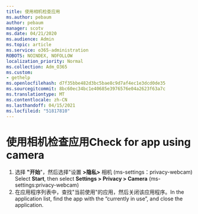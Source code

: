 ```yaml
---
title: 使用相机检查应用
ms.author: pebaum
author: pebaum
manager: scotv
ms.date: 04/21/2020
ms.audience: Admin
ms.topic: article
ms.service: o365-administration
ROBOTS: NOINDEX, NOFOLLOW
localization_priority: Normal
ms.collection: Adm_O365
ms.custom:
- gethelp
ms.openlocfilehash: d7f35bbe482d3bc5bae8c9d7af4ec1e3dcd0de35
ms.sourcegitcommit: 8bc60ec34bc1e40685e3976576e04a2623f63a7c
ms.translationtype: MT
ms.contentlocale: zh-CN
ms.lasthandoff: 04/15/2021
ms.locfileid: "51817810"
---
```

# <a name="check-for-app-using-camera"></a><span data-ttu-id="c0592-102">使用相机检查应用</span><span class="sxs-lookup"><span data-stu-id="c0592-102">Check for app using camera</span></span>

1. <span data-ttu-id="c0592-103">选择 **"开始**"，然后选择"设置 **>隐私>** 相机 (ms-settings：privacy-webcam) </span><span class="sxs-lookup"><span data-stu-id="c0592-103">Select **Start**, then select **Settings > Privacy > Camera** (ms-settings:privacy-webcam)</span></span>
2. <span data-ttu-id="c0592-104">在应用程序列表中，查找"当前使用"的应用，然后关闭该应用程序。</span><span class="sxs-lookup"><span data-stu-id="c0592-104">In the application list, find the app with the “currently in use”, and close the application.</span></span>

